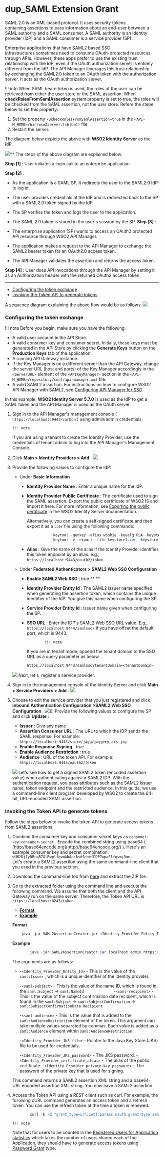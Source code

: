 # dup\_SAML Extension Grant

SAML 2.0 is an XML-based protocol. It uses security tokens containing assertions to pass information about an end-user between a SAML authority and a SAML consumer. A SAML authority is an identity provider (IdP) and a SAML consumer is a service provider (SP).

Enterprise applications that have SAML2 based SSO infrastructures sometimes need to consume OAuth-protected resources through APIs. However, these apps prefer to use the existing trust relationship with the IdP, even if the OAuth authorization server is entirely different from the IdP. The API Manager leverages this trust relationship by exchanging the SAML2.0 token to an OAuth token with the authorization server. It acts as the OAuth authorization server.

!!! info
When SAML beare token is used, the roles of the user can be retrieved from either the user store or the SAML assertion. When **checkRolesFromSamlAssertion** system property is set to true, the roles will be checked from the SAML assertion, not the user store. Refere the stepe below to set this property:

1.  Set the property `-DcheckRolesFromSamlAssertion=true` in the `<API-M_HOME>/bin/wso2server.(sh|bat)` file.
2.  Restart the server.


The diagram below depicts the above with **WSO2 Identity Server** as the IdP.

![](attachments/103335249/103335258.png)** The steps of the above diagram are explained below:

**Step \[1\]** : User initiates a login call to an enterprise application

**Step \[2\]** :

-   As the application is a SAML SP, it redirects the user to the SAML2.0 IdP to log in.
-   The user provides credentials at the IdP and is redirected back to the SP with a SAML2.0 token signed by the IdP.
-   The SP verifies the token and logs the user to the application.
-   The SAML 2.0 token is stored in the user's session by the SP. 
**Step \[3\]** :

-   The enterprise application (SP) wants to access an OAuth2 protected API resource through WSO2 API Manager.
-   The application makes a request to the API Manager to exchange the SAML2 bearer token for an OAuth2.0 access token.
-   The API Manager validates the assertion and returns the access token.

**Step \[4\]** : User does API invocations through the API Manager by setting it as an Authorization header with the returned OAuth2 access token.

------------------------------------------------------------------------

-   [Configuring the token exchange](#dup_SAMLExtensionGrant-Configuringthetokenexchange)
-   [Invoking the Token API to generate tokens](#dup_SAMLExtensionGrant-InvokingtheTokenAPItogeneratetokens)

A sequence diagram explaining the above flow would be as follows:
![](attachments/126561121/126561122.png)
### Configuring the token exchange

!!! note
Before you begin, make sure you have the following:

-   A valid user account in the API Store.
-   A valid consumer key and consumer secret. Initially, these keys must be generated in the API Store by clicking the **Generate Keys** button on the **Production Keys** tab of the application.
-   A running API Gateway instance.
-   If the Key Manager is on a different server than the API Gateway, change the server URL (host and ports) of the Key Manager accordingly in the `<ServerURL>` element of the `<APIKeyManager>` section in the `<API-M_HOME>/repository/conf/api-manager.xml` file.
-   A valid SAML2 assertion. For instructions on how to configure WSO2 API Manager with SAML2, see [Configuring API Manager for SSO](https://docs.wso2.com/display/AM260/Configuring+API+Manager+for+SSO)


In this example, **WSO2 Identity Server 5.7.0** is used as the IdP to get a SAML token and the API Manager is used as the OAuth server.

1.  Sign in to the API Manager's management console ( `https://localhost:9443/carbon` ) using admin/admin credentials.

        !!! note
    If you are using a tenant to create the Identity Provider, use the credentials of tenant admin to log into the API Manager's Management Console.


2.  Click **Main &gt; Identity Providers &gt; Add** .
    ![](attachments/126561121/126561127.png)
3.  Provide the following values to configure the IdP:
    -   Under **Basic Information**
        -   **Identity Provider Name** : Enter a unique name for the IdP.
        -   **Identity Provider Public Certificate** : The certificate used to sign the SAML assertion. Export the public certificate of WSO2 IS and import it here. For more information, see [Exporting the public certificate](https://docs.wso2.com/display/IS570/Enabling+SSO+for+Management+Console+using+OpenSSO+as+the+IDP#EnablingSSOforManagementConsoleusingOpenSSOastheIDP-Exportthepubliccertificate) in the WSO2 Identity Server documentation.

            Alternatively, you can create a self-signed certificate and then export it as a `.cer` file using the following commands:

            ``` java
                        keytool -genkey -alias wookie -keyalg RSA -keystore wookieKeystore.jks -keysize 4096
                        keytool -v -export -file keystore1.cer -keystore wookiekeystore.jks -alias wookie
            ```

        -   **Alias** : Give the name of the alias if the Identity Provider identifies this token endpoint by an alias. e.g., `https://localhost:9443/oauth2/token` .

    -   Under **Federated Authenticators &gt; SAML2 Web SSO Configuration**

        -   **Enable SAML2 Web SSO** : true **
            **

        -   **Identity Provider Entity Id** : The SAML2 issuer name specified when generating the assertion token, which contains the unique identifier of the IdP. You give this name when configuring the SP.

        -   **Service Provider Entity Id** : Issuer name given when configuring the SP.
        -   **SSO URL** : Enter the IDP's SAML2 Web SSO URL value. E.g., `https://localhost:9444/samlsso/` if you have offset the default port, which is 9443.

                        !!! note
            If you are in tenant mode, append the tenant domain to the SSO URL as a query parameter as below.

                https://localhost:9443/samlsso?tenantDomain=<tenantDomain>


    ![](attachments/126561121/126561125.png)
    Next, let's  register a service provider.
4.  Sign in to the management console of the Identity Server and click **Main &gt; Service Providers &gt; Add** .
    ![](attachments/126561121/126561126.png)
5.  Choose to edit the service provider that you just registered and click **Inbound Authentication Configuration &gt;SAML2 Web SSO Configuration** .
    ![](attachments/126561121/126561123.png)6.  Provide the following values to configure the SP and click **Update** :
    -   **Issuer** : Give any name
    -   **Assertion Consumer URL** : The URL to which the IDP sends the SAML response. For example: `https://localhost:9443/store/jagg/jaggery_acs.jag                       `
    -   **Enable Response Signing** : true
    -   **Enable Audience Restriction** : true
    -   **Audience** : URL of the token API.
        For example: `https://localhost:9443/oauth2/token                       `

    ![](attachments/126561121/126561124.png)
    Let's see how to get a signed SAML2 token (encoded assertion value) when authenticating against a SAML2 IDP. With the authentication request, you pass attributes such as the SAML2 issuer name, token endpoint and the restricted audience. In this guide, we use a command-line client program developed by WSO2 to create the 64-bit, URL-encoded SAML assertion.

### Invoking the Token API to generate tokens

Follow the steps below to invoke the token API to generate access tokens from SAML2 assertions.

1.  Combine the consumer key and consumer secret keys as `consumer-key:consumer-secret` . Encode the combined string using base64 ( [http://base64encode.org](http://base64encode.org/) ). Here's an example consumer key and secret combination: `wU62DjlyDBnq87GlBwplfqvmAbAa:ksdSdoefDDP7wpaElfqvmjDue.         `
    Let's create a SAML2 assertion using the same command-line client that you used in the previous section.
2.  Download the command-line too from [here](attachments/126561121/126561129.zip) and extract the ZIP file.
3.  Go to the extracted folder using the command line and execute the following command. We assume that both the client and the API Gateway run on the same server. Therefore, the Token API URL is `https://localhost:8243/token                      .          `

    -   [**Format**](#format)
    -   [**Example**](#example)

    **Format**

    ``` java
        java -jar SAML2AssertionCreator.jar <Identity_Provider_Entity_Id> <saml-subject> <saml-recipient> <saml-audience> <Identity_Provider_JKS_file> <Identity_Provider_JKS_password> <Identity_Provider_certificate_alias> <Identity_Provider_private_key_password>
    ```

    **Example**

    ``` java
            java -jar SAML2AssertionCreator.jar localhost admin https://localhost:9443/oauth2/token https://localhost:9443/oauth2/token /home/user/wso2am-2.1.0/repository/resources/security/wso2carbon.jks wso2carbon wso2carbon wso2carbon
    ```

    The arguments are as follows:

    -   -`<Identity_Provider_Entity_Id>` - This is the value of the `saml:Issuer` , which is a unique identifier of the identity provider.

        -`<saml-subject>` - This is the value of the name ID, which is found in the `saml:Subject` -&gt; `saml:NameId             `
        -`<saml-recipient>` - This is the value of the subject confirmation data recipient, which is found in the `saml:Subject` -&gt; `saml:SubjectConfirmation` -&gt; `saml:SubjectConfirmationData.Recipient              `

        -`<saml-audience>` - This is the value that is added to the `saml:AudienceRestriction` element of the token. This argument can take multiple values separated by commas. Each value is added as a `saml:Audience` element within `saml:AudienceRestriction` .

        -`<Identity_Provider_JKS_file>` - Pointer to the Java Key Store (JKS) file to be used for credentials.

        -`<Identity_Provider_JKS_password>` - The JKS password.
        -`<Identity_Provider_certificate_alias>` - The alias of the public certificate.
        -`<Identity_Provider_private_key_password>` - The password of the private key that is used for signing.

    This command returns a SAML2 assertion XML string and a base64-URL encoded assertion XML string.
    You now have a SAML2 assertion.

4.  Access the Token API using a REST client such as curl. For example, the following cURL command generates an access token and a refresh token. You can use the refresh token at the time a token is renewed.

    ``` java
            curl -k -d "grant_type=urn:ietf:params:oauth:grant-type:saml2-bearer&assertion=<base64-URL_encoded_assertion>&scope=PRODUCTION" -H "Authorization: Basic <base64_encoded_consumer-key:consumer_secret>" -H "Content-Type: application/x-www-form-urlencoded" https://localhost:8243/token
    ```

        !!! note
    Note that for users to be counted in the [Registered Users for Application statistics](https://docs.wso2.com/display/AM260/Viewing+API+Statistics#ViewingAPIStatistics-topUsers) which takes the number of users shared each of the Application, they should have to generate access tokens using [Password Grant](_Password_Grant_) type.




